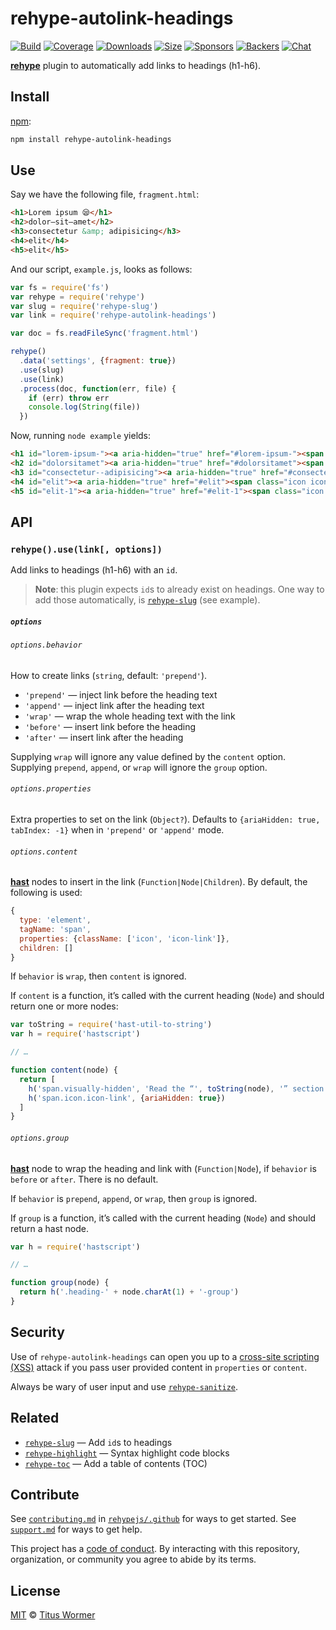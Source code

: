 # rehype-autolink-headings

[![Build][build-badge]][build]
[![Coverage][coverage-badge]][coverage]
[![Downloads][downloads-badge]][downloads]
[![Size][size-badge]][size]
[![Sponsors][sponsors-badge]][collective]
[![Backers][backers-badge]][collective]
[![Chat][chat-badge]][chat]

[**rehype**][rehype] plugin to automatically add links to headings (h1-h6).

## Install

[npm][]:

```sh
npm install rehype-autolink-headings
```

## Use

Say we have the following file, `fragment.html`:

```html
<h1>Lorem ipsum 😪</h1>
<h2>dolor—sit—amet</h2>
<h3>consectetur &amp; adipisicing</h3>
<h4>elit</h4>
<h5>elit</h5>
```

And our script, `example.js`, looks as follows:

```js
var fs = require('fs')
var rehype = require('rehype')
var slug = require('rehype-slug')
var link = require('rehype-autolink-headings')

var doc = fs.readFileSync('fragment.html')

rehype()
  .data('settings', {fragment: true})
  .use(slug)
  .use(link)
  .process(doc, function(err, file) {
    if (err) throw err
    console.log(String(file))
  })
```

Now, running `node example` yields:

```html
<h1 id="lorem-ipsum-"><a aria-hidden="true" href="#lorem-ipsum-"><span class="icon icon-link"></span></a>Lorem ipsum 😪</h1>
<h2 id="dolorsitamet"><a aria-hidden="true" href="#dolorsitamet"><span class="icon icon-link"></span></a>dolor—sit—amet</h2>
<h3 id="consectetur--adipisicing"><a aria-hidden="true" href="#consectetur--adipisicing"><span class="icon icon-link"></span></a>consectetur &#x26; adipisicing</h3>
<h4 id="elit"><a aria-hidden="true" href="#elit"><span class="icon icon-link"></span></a>elit</h4>
<h5 id="elit-1"><a aria-hidden="true" href="#elit-1"><span class="icon icon-link"></span></a>elit</h5>
```

## API

### `rehype().use(link[, options])`

Add links to headings (h1-h6) with an `id`.

> **Note**: this plugin expects `id`s to already exist on headings.
> One way to add those automatically, is [`rehype-slug`][slug] (see example).

##### `options`

###### `options.behavior`

How to create links (`string`, default: `'prepend'`).

*   `'prepend'` — inject link before the heading text
*   `'append'` — inject link after the heading text
*   `'wrap'` — wrap the whole heading text with the link
*   `'before'` — insert link before the heading
*   `'after'` — insert link after the heading

Supplying `wrap` will ignore any value defined by the `content` option.
Supplying `prepend`, `append`, or `wrap` will ignore the `group` option.

###### `options.properties`

Extra properties to set on the link (`Object?`).
Defaults to `{ariaHidden: true, tabIndex: -1}` when in `'prepend'` or
`'append'` mode.

###### `options.content`

[**hast**][hast] nodes to insert in the link (`Function|Node|Children`).
By default, the following is used:

```js
{
  type: 'element',
  tagName: 'span',
  properties: {className: ['icon', 'icon-link']},
  children: []
}
```

If `behavior` is `wrap`, then `content` is ignored.

If `content` is a function, it’s called with the current heading (`Node`) and
should return one or more nodes:

```js
var toString = require('hast-util-to-string')
var h = require('hastscript')

// …

function content(node) {
  return [
    h('span.visually-hidden', 'Read the “', toString(node), '” section'),
    h('span.icon.icon-link', {ariaHidden: true})
  ]
}
```

###### `options.group`

[**hast**][hast] node to wrap the heading and link with (`Function|Node`), if
`behavior` is `before` or `after`.
There is no default.

If `behavior` is `prepend`, `append`, or `wrap`, then `group` is ignored.

If `group` is a function, it’s called with the current heading (`Node`) and
should return a hast node.

```js
var h = require('hastscript')

// …

function group(node) {
  return h('.heading-' + node.charAt(1) + '-group')
}
```

## Security

Use of `rehype-autolink-headings` can open you up to a
[cross-site scripting (XSS)][xss] attack if you pass user provided content in
`properties` or `content`.

Always be wary of user input and use [`rehype-sanitize`][sanitize].

## Related

*   [`rehype-slug`][slug]
    — Add `id`s to headings
*   [`rehype-highlight`](https://github.com/rehypejs/rehype-highlight)
    — Syntax highlight code blocks
*   [`rehype-toc`](https://github.com/JS-DevTools/rehype-toc)
    — Add a table of contents (TOC)

## Contribute

See [`contributing.md`][contributing] in [`rehypejs/.github`][health] for ways
to get started.
See [`support.md`][support] for ways to get help.

This project has a [code of conduct][coc].
By interacting with this repository, organization, or community you agree to
abide by its terms.

## License

[MIT][license] © [Titus Wormer][author]

<!-- Definitions -->

[build-badge]: https://img.shields.io/travis/rehypejs/rehype-autolink-headings.svg

[build]: https://travis-ci.org/rehypejs/rehype-autolink-headings

[coverage-badge]: https://img.shields.io/codecov/c/github/rehypejs/rehype-autolink-headings.svg

[coverage]: https://codecov.io/github/rehypejs/rehype-autolink-headings

[downloads-badge]: https://img.shields.io/npm/dm/rehype-autolink-headings.svg

[downloads]: https://www.npmjs.com/package/rehype-autolink-headings

[size-badge]: https://img.shields.io/bundlephobia/minzip/rehype-autolink-headings.svg

[size]: https://bundlephobia.com/result?p=rehype-autolink-headings

[sponsors-badge]: https://opencollective.com/unified/sponsors/badge.svg

[backers-badge]: https://opencollective.com/unified/backers/badge.svg

[collective]: https://opencollective.com/unified

[chat-badge]: https://img.shields.io/badge/chat-spectrum-7b16ff.svg

[chat]: https://spectrum.chat/unified/rehype

[npm]: https://docs.npmjs.com/cli/install

[health]: https://github.com/rehypejs/.github

[contributing]: https://github.com/rehypejs/.github/blob/HEAD/contributing.md

[support]: https://github.com/rehypejs/.github/blob/HEAD/support.md

[coc]: https://github.com/rehypejs/.github/blob/HEAD/code-of-conduct.md

[license]: license

[author]: https://wooorm.com

[hast]: https://github.com/syntax-tree/hast

[rehype]: https://github.com/rehypejs/rehype

[xss]: https://en.wikipedia.org/wiki/Cross-site_scripting

[sanitize]: https://github.com/rehypejs/rehype-sanitize

[slug]: https://github.com/rehypejs/rehype-slug
